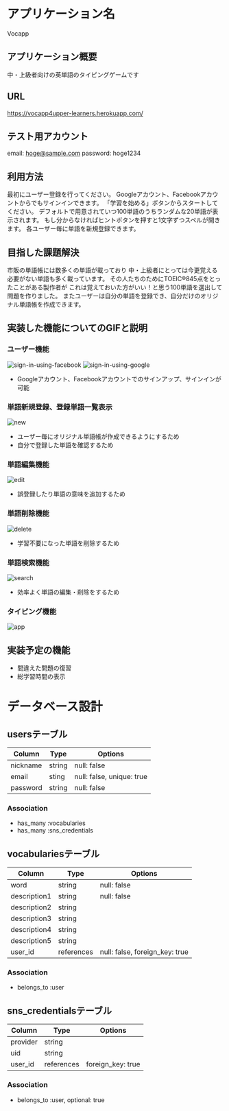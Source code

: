# アプリケーション名
Vocapp

## アプリケーション概要
中・上級者向けの英単語のタイピングゲームです

## URL
https://vocapp4upper-learners.herokuapp.com/

## テスト用アカウント
email: hoge@sample.com
password: hoge1234

## 利用方法
最初にユーザー登録を行ってください。
Googleアカウント、Facebookアカウントからでもサインインできます。
「学習を始める」ボタンからスタートしてください。
デフォルトで用意されていつ100単語のうちランダムな20単語が表示されます。
もし分からなければヒントボタンを押すと1文字ずつスペルが開きます。
各ユーザー毎に単語を新規登録できます。


## 目指した課題解決
市販の単語帳には数多くの単語が載っており
中・上級者にとっては今更覚える必要がない単語も多く載っています。
その人たちのためにTOEIC®845点をとったことがある製作者が
これは覚えておいた方がいい！と思う100単語を選出して問題を作りました。
またユーザーは自分の単語を登録でき、自分だけのオリジナル単語帳を作成できます。


## 実装した機能についてのGIFと説明

### ユーザー機能
![sign-in-using-facebook](https://user-images.githubusercontent.com/70380308/108625056-08fd6600-748c-11eb-9c66-3268c57d7026.gif)
![sign-in-using-google](https://user-images.githubusercontent.com/70380308/108625073-26cacb00-748c-11eb-91c5-29c7d349a798.gif)
- Googleアカウント、Facebookアカウントでのサインアップ、サインインが可能

### 単語新規登録、登録単語一覧表示
![new](https://user-images.githubusercontent.com/70380308/108625027-e66b4d00-748b-11eb-91b8-aff6f824fb5e.gif)

- ユーザー毎にオリジナル単語帳が作成できるようにするため
- 自分で登録した単語を確認するため
### 単語編集機能
![edit](https://user-images.githubusercontent.com/70380308/108625006-c76cbb00-748b-11eb-9d9f-38e796bad46e.gif)
- 誤登録したり単語の意味を追加するため
### 単語削除機能
![delete](https://user-images.githubusercontent.com/70380308/108624995-b2902780-748b-11eb-8029-1ed81b8cd61d.gif)
- 学習不要になった単語を削除するため
### 単語検索機能
![search](https://user-images.githubusercontent.com/70380308/108625041-faaf4a00-748b-11eb-868d-74d631a4a7ce.gif)
- 効率よく単語の編集・削除をするため

### タイピング機能
![app](https://user-images.githubusercontent.com/70380308/108625092-406c1280-748c-11eb-9c0b-67976281ecf2.gif)

## 実装予定の機能
- 間違えた問題の復習
- 総学習時間の表示

# データベース設計

## usersテーブル
| Column   | Type   | Options                   |
| -------- | ------ | ------------------------- |
| nickname | string | null: false               |
| email    | sting  | null: false, unique: true |
| password | string | null: false               |

### Association
- has_many :vocabularies
- has_many :sns_credentials

## vocabulariesテーブル
| Column       | Type       | Options                        |
| ------------ | ---------- | ------------------------------ |
| word         | string     | null: false                    |
| description1 | string     | null: false                    |
| description2 | string     |                                |
| description3 | string     |                                |
| description4 | string     |                                |
| description5 | string     |                                |
| user_id      | references | null: false, foreign_key: true |

### Association
- belongs_to :user

## sns_credentialsテーブル
| Column   | Type       | Options           |
| -------- | ---------- | ----------------- |
| provider | string     |                   |
| uid      | string     |                   |
| user_id  | references | foreign_key: true |

### Association
- belongs_to :user, optional: true

